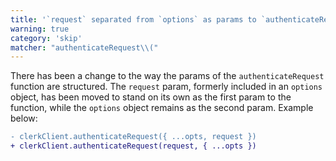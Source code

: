 ```yaml
---
title: '`request` separated from `options` as params to `authenticateRequest`'
warning: true
category: 'skip'
matcher: "authenticateRequest\\("
---
```


There has been a change to the way the params of the `authenticateRequest` function are structured. The `request` param, formerly included in an `options` object, has been moved to stand on its own as the first param to the function, while the `options` object remains as the second param. Example below:

```diff
- clerkClient.authenticateRequest({ ...opts, request })
+ clerkClient.authenticateRequest(request, { ...opts })
```
